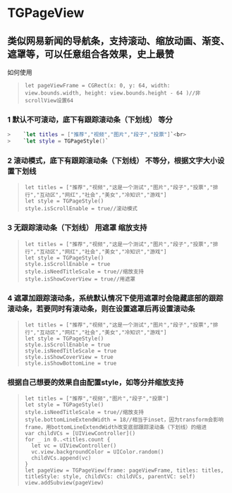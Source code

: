 # TGPageView
类似网易新闻的导航条，支持滚动、缩放动画、渐变、遮罩等，可以任意组合各效果，史上最赞
------------------------------------------------------------------------

如何使用

>    `let pageViewFrame = CGRect(x: 0, y: 64, width: view.bounds.width, height: view.bounds.height - 64 )//非scrollView设置64`

### 1 默认不可滚动，底下有跟踪滚动条（下划线） 等分
```swift
>    `let titles = ["推荐","视频","图片","段子","投票"]`<br>
>    `let style = TGPageStyle()`
```
        
### 2 滚动模式，底下有跟踪滚动条（下划线） 不等分，根据文字大小设置下划线
>    `let titles = ["推荐","视频","这是一个测试","图片","段子","投票","排行","互动区","网红","社会","美女","冷知识","游戏"]`<br>
>    `let style = TGPageStyle()`<br>
>    `style.isScrollEnable = true//滚动模式`

        
### 3 无跟踪滚动条（下划线）  用遮罩  缩放支持
>    `let titles = ["推荐","视频","这是一个测试","图片","段子","投票","排行","互动区","网红","社会","美女","冷知识","游戏"]`<br>
>    `let style = TGPageStyle()`<br>
>    `style.isScrollEnable = true`<br>
>    `style.isNeedTitleScale = true//缩放支持`<br>
>    `style.isShowCoverView = true//用遮罩`

        
### 4 遮罩加跟踪滚动条，系统默认情况下使用遮罩时会隐藏底部的跟踪滚动条，若要同时有滚动条，则在设置遮罩后再设置滚动条
>    `let titles = ["推荐","视频","这是一个测试","图片","段子","投票","排行","互动区","网红","社会","美女","冷知识","游戏"]`<br>
>    `let style = TGPageStyle()`<br>
>    `style.isScrollEnable = true`<br>
>    `style.isNeedTitleScale = true`<br>
>    `style.isShowCoverView = true`<br>
>    `style.isShowBottomLine = true`

        
### 根据自己想要的效果自由配置style，如等分并缩放支持
>    `let titles = ["推荐","视频","图片","段子","投票"]`<br>
>    `let style = TGPageStyle()`<br>
>    `style.isNeedTitleScale = true//缩放支持`<br>
>    `style.bottomLineExtendWidth = 18//相当于inset，因为transform会影响frame，用bottomLineExtendWidth改变底部跟踪滚动条（下划线）的缩进`<br>
>    `var childVCs = [UIViewController]()`<br>
>    `for _ in 0..<titles.count {`<br>
>    `  let vc = UIViewController()`<br>
>    `  vc.view.backgroundColor = UIColor.random()`<br>
>    `  childVCs.append(vc)`<br>
>    `}`<br>
>    `let pageView = TGPageView(frame: pageViewFrame, titles: titles, titleStyle: style, childVCs: childVCs, parentVC: self)`<br>
>    `view.addSubview(pageView)`

